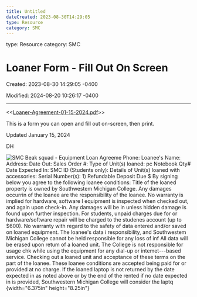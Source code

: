 ```yaml
---
title: Untitled
dateCreated: 2023-08-30T14:29:05
type: Resource
category: SMC
---
```

type: Resource
category: SMC

# Loaner Form - Fill Out On Screen

Created: 2023-08-30 14:29:05 -0400

Modified: 2024-08-20 10:26:17 -0400

---

<<[Loaner-Agreement-01-15-2024.pdf](../../Attachments/Loaner-Agreement-01-15-2024.pdf)>>

This is a form you can open and fill out on-screen, then print.



Updated January 15, 2024



DH



![SMC Beak squad - Equipment Loan Agreeme Phone: Loanee's Name: Address: Date Out: Sales Order #: Type of Unit(s) loaned: pc Notebook Qty# Date Expected In: SMC ID (Students only): Details of Unit(s) loaned with accessories: Serial Number(s): 1) Refundable Deposit Due $ By signing below you agree to the following loanee conditions: Title of the loaned property is owned by Southwestem Michigan College. Any damages occurrin of the loanee are the responsibility of the loanee. No warranty is implied for hardware, software I equipment is inspected when checked out, and again upon check-in. Any damages will be in unless hidden damage is found upon further inspection. For students, unpaid charges due for or hardware/software repair will be charged to the studenes account (up to $600). No warranty with regard to the safety of data entered and/or saved on loaned equipment. The loanee's data i responsibility, and Southwestem Michigan College cannot be held responsible for any loss of inf All data will be erased upon retum of a loaned unit. The College is not responsible for usage chk while using the equipment for any dial-up or intemet---based service. Checking out a loaned unit and acceptance of these terms on the part of the loanee. These loanee conditions are accepted being paid for or provided at no charge. If the loaned laptop is not returned by the date expected in as noted above or by the end of the rented if no date expected in is provided, Southwestern Michigan College will consider the laptq ](../../Attachments/Help-Desk-Loaner-Form---Fill-Out-On-Screen-image1.png){width="6.375in" height="8.25in"}

